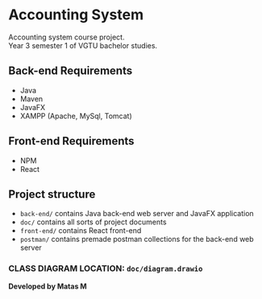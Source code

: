 # Accounting System

Accounting system course project.<br>
Year 3 semester 1 of VGTU bachelor studies.

## Back-end Requirements
- Java
- Maven
- JavaFX
- XAMPP (Apache, MySql, Tomcat)

## Front-end Requirements
- NPM
- React

## Project structure
- <code>back-end/</code> contains Java back-end web server and JavaFX application
- <code>doc/</code> contains all sorts of project documents
- <code>front-end/</code> contains React front-end
- <code>postman/</code> contains premade postman collections for the back-end web server

### CLASS DIAGRAM LOCATION: <code>doc/diagram.drawio</code>

<b>Developed by Matas M</b>
